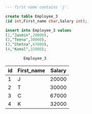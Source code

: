 ```sql

--- first name contains 'j'.

create table Employee_3
(id int,First_name char,Salary int);

insert into Employee_3 values
(1,"Jasmin",20000),
(2,"Teena",30000),
(3,"Chetna",67000),
(4,"Komal",32000);
```

            Employee_3

| id  | First_name | Salary |
| --- | ---------- | ------ |
| 1   | J          | 20000  |
| 2   | T          | 30000  |
| 3   | C          | 67000  |
| 4   | K          | 32000  |
